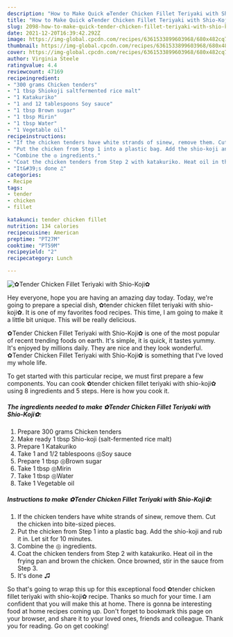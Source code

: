 ```yaml
---
description: "How to Make Quick ✿Tender Chicken Fillet Teriyaki with Shio-Koji✿"
title: "How to Make Quick ✿Tender Chicken Fillet Teriyaki with Shio-Koji✿"
slug: 2098-how-to-make-quick-tender-chicken-fillet-teriyaki-with-shio-koji
date: 2021-12-20T16:39:42.292Z
image: https://img-global.cpcdn.com/recipes/6361533899603968/680x482cq70/tender-chicken-fillet-teriyaki-with-shio-koji-recipe-main-photo.jpg
thumbnail: https://img-global.cpcdn.com/recipes/6361533899603968/680x482cq70/tender-chicken-fillet-teriyaki-with-shio-koji-recipe-main-photo.jpg
cover: https://img-global.cpcdn.com/recipes/6361533899603968/680x482cq70/tender-chicken-fillet-teriyaki-with-shio-koji-recipe-main-photo.jpg
author: Virginia Steele
ratingvalue: 4.4
reviewcount: 47169
recipeingredient:
- "300 grams Chicken tenders"
- "1 tbsp Shiokoji saltfermented rice malt"
- "1 Katakuriko"
- "1 and 12 tablespoons Soy sauce"
- "1 tbsp Brown sugar"
- "1 tbsp Mirin"
- "1 tbsp Water"
- "1 Vegetable oil"
recipeinstructions:
- "If the chicken tenders have white strands of sinew, remove them. Cut the chicken into bite-sized pieces."
- "Put the chicken from Step 1 into a plastic bag. Add the shio-koji and rub it in. Let sit for 10 minutes."
- "Combine the ◎ ingredients."
- "Coat the chicken tenders from Step 2 with katakuriko. Heat oil in the frying pan and brown the chicken. Once browned, stir in the sauce from Step 3."
- "It&#39;s done ♫"
categories:
- Recipe
tags:
- tender
- chicken
- fillet

katakunci: tender chicken fillet 
nutrition: 134 calories
recipecuisine: American
preptime: "PT27M"
cooktime: "PT59M"
recipeyield: "2"
recipecategory: Lunch

---
```



![✿Tender Chicken Fillet Teriyaki with Shio-Koji✿](https://img-global.cpcdn.com/recipes/6361533899603968/680x482cq70/tender-chicken-fillet-teriyaki-with-shio-koji-recipe-main-photo.jpg)

Hey everyone, hope you are having an amazing day today. Today, we're going to prepare a special dish, ✿tender chicken fillet teriyaki with shio-koji✿. It is one of my favorites food recipes. This time, I am going to make it a little bit unique. This will be really delicious.



✿Tender Chicken Fillet Teriyaki with Shio-Koji✿ is one of the most popular of recent trending foods on earth. It's simple, it is quick, it tastes yummy. It's enjoyed by millions daily. They are nice and they look wonderful. ✿Tender Chicken Fillet Teriyaki with Shio-Koji✿ is something that I've loved my whole life.


To get started with this particular recipe, we must first prepare a few components. You can cook ✿tender chicken fillet teriyaki with shio-koji✿ using 8 ingredients and 5 steps. Here is how you cook it.

<!--inarticleads1-->

##### The ingredients needed to make ✿Tender Chicken Fillet Teriyaki with Shio-Koji✿:

1. Prepare 300 grams Chicken tenders
1. Make ready 1 tbsp Shio-koji (salt-fermented rice malt)
1. Prepare 1 Katakuriko
1. Take 1 and 1/2 tablespoons ◎Soy sauce
1. Prepare 1 tbsp ◎Brown sugar
1. Take 1 tbsp ◎Mirin
1. Take 1 tbsp ◎Water
1. Take 1 Vegetable oil




<!--inarticleads2-->

##### Instructions to make ✿Tender Chicken Fillet Teriyaki with Shio-Koji✿:

1. If the chicken tenders have white strands of sinew, remove them. Cut the chicken into bite-sized pieces.
1. Put the chicken from Step 1 into a plastic bag. Add the shio-koji and rub it in. Let sit for 10 minutes.
1. Combine the ◎ ingredients.
1. Coat the chicken tenders from Step 2 with katakuriko. Heat oil in the frying pan and brown the chicken. Once browned, stir in the sauce from Step 3.
1. It&#39;s done ♫




So that's going to wrap this up for this exceptional food ✿tender chicken fillet teriyaki with shio-koji✿ recipe. Thanks so much for your time. I am confident that you will make this at home. There is gonna be interesting food at home recipes coming up. Don't forget to bookmark this page on your browser, and share it to your loved ones, friends and colleague. Thank you for reading. Go on get cooking!
